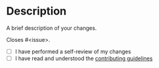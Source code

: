 # Description

A brief description of your changes.

Closes #&lt;issue&gt;.

- [ ] I have performed a self-review of my changes
- [ ] I have read and understood the [contributing guidelines](/paulo-ferraz-oliveira/asdf-markdownlint-cli2/blob/main/CONTRIBUTING.md)
